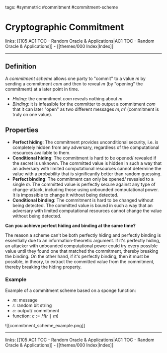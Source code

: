 tags: #symmetric #commitment #commitment-scheme

# Cryptographic Commitment

links: [[105 AC1 TOC - Random Oracle & Applications|AC1 TOC - Random Oracle & Applications]] - [[themes/000 Index|Index]]

---

## Definition

A *commitment scheme* allows one party to "commit" to a value $m$ by sending a commitment $com$ and then to reveal $m$ (by "opening" the commitment) at a later point in time.

- *Hiding*: the commitment $com$ reveals nothing about $m$
- *Binding*: it is infeasible for the committer to output a commitment $com$ that it can later "open" as two different messages $m, m'$ (commitment is truly on one value).

## Properties

- **Perfect hiding**: The commitment provides unconditional security, i.e. is completely hidden from any adversary, regardless of the computational resources available to them.
- **Conditional hiding**: The commitment is hard to be opened/ revealed if the secret is unknown. The committed value is hidden in such a way that an adversary with limited computational resources cannot determine the value with a probability that is significantly better than random guessing.
- **Perfect binding**: The commitment can only be opened/ revealed to a single $m$. The committed value is perfectly secure against any type of change-attack, including those using unbounded computational power. It is impossible to change it without being detected.
- **Conditional binding**: The commitment is hard to be changed without being detected. The committed value is bound in such a way that an adversary with limited computational resources cannot change the value without being detected.

**Can you achieve perfect hiding and binding at the same time?**

The reason a scheme can't be both perfectly hiding and perfectly binding is essentially due to an information-theoretic argument. If it's perfectly hiding, an attacker with unbounded computational power could try every possible value until they found one that matched the commitment, thereby breaking the binding. On the other hand, if it's perfectly binding, then it must be possible, in theory, to extract the committed value from the commitment, thereby breaking the hiding property.

### Example

Example of a commitment scheme based on a sponge function:

- $m$: message
- $r$: random bit string
- $c$: output/ commitment
- function: $c := H(r \parallel m)$

![[commitment_scheme_example.png]]

---
links: [[105 AC1 TOC - Random Oracle & Applications|AC1 TOC - Random Oracle & Applications]] - [[themes/000 Index|Index]]